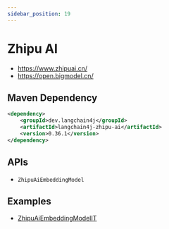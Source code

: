 ```yaml
---
sidebar_position: 19
---
```


# Zhipu AI

- https://www.zhipuai.cn/
- https://open.bigmodel.cn/

## Maven Dependency

```xml
<dependency>
    <groupId>dev.langchain4j</groupId>
    <artifactId>langchain4j-zhipu-ai</artifactId>
    <version>0.36.1</version>
</dependency>
```

## APIs

- `ZhipuAiEmbeddingModel`


## Examples

- [ZhipuAiEmbeddingModelIT](https://github.com/langchain4j/langchain4j/blob/main/langchain4j-zhipu-ai/src/test/java/dev/langchain4j/model/zhipu/ZhipuAiEmbeddingModelIT.java)
